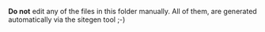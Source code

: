 **Do not** edit any of the files in this folder manually. All of them, are generated automatically via the sitegen tool ;-)